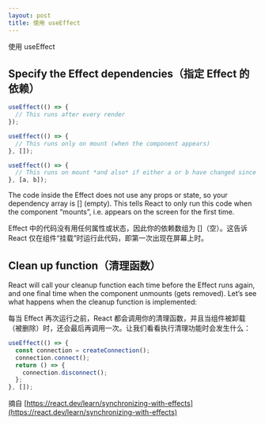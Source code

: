 ```yaml
---
layout: post
title: 使用 useEffect
---
```


使用 useEffect

## Specify the Effect dependencies（指定 Effect 的依赖）

```javascript
useEffect(() => {
  // This runs after every render
});
```

```javascript
useEffect(() => {
  // This runs only on mount (when the component appears)
}, []);
```

```javascript
useEffect(() => {
  // This runs on mount *and also* if either a or b have changed since the last render
}, [a, b]);
```

The code inside the Effect does not use any props or state, so your dependency array is [] (empty). This tells React to only run this code when the component “mounts”, i.e. appears on the screen for the first time.

Effect 中的代码没有用任何属性或状态，因此你的依赖数组为 []（空）。这告诉 React 仅在组件“挂载”时运行此代码，即第一次出现在屏幕上时。

## Clean up function（清理函数）

React will call your cleanup function each time before the Effect runs again, and one final time when the component unmounts (gets removed). Let’s see what happens when the cleanup function is implemented:

每当 Effect 再次运行之前，React 都会调用你的清理函数，并且当组件被卸载（被删除）时，还会最后再调用一次。让我们看看执行清理功能时会发生什么：

```javascript
useEffect(() => {
  const connection = createConnection();
  connection.connect();
  return () => {
    connection.disconnect();
  };
}, []);
```

摘自 [https://react.dev/learn/synchronizing-with-effects](https://react.dev/learn/synchronizing-with-effects)
